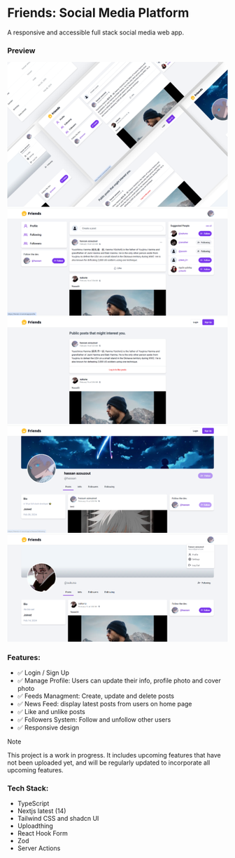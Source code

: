 # Friends: Social Media Platform

A responsive and accessible full stack social media web app.

### Preview

![Screenshot](./public/design/preview.webp)
![Screenshot](./public/design/5.png)
![Screenshot](./public/design/1.png)
![Screenshot](./public/design/4.png)
![Screenshot](./public/design/6.png)

### Features:

- ✅ Login / Sign Up
- ✅ Manage Profile: Users can update their info, profile photo and cover photo
- ✅ Feeds Managment: Create, update and delete posts
- ✅ News Feed: display latest posts from users on home page
- ✅ Like and unlike posts
- ✅ Followers System: Follow and unfollow other users
- ✅ Responsive design

> [!NOTE]  
> This project is a work in progress. It includes upcoming features that have not been uploaded yet, and will be regularly updated to incorporate all upcoming features.

### Tech Stack:

- TypeScript
- Nextjs latest (14)
- Tailwind CSS and shadcn UI
- Uploadthing
- React Hook Form
- Zod
- Server Actions
